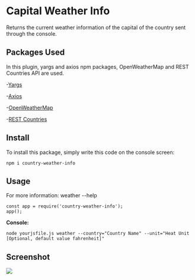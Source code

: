 # Capital Weather Info

Returns the current weather information of the capital of the country sent through the console.

## Packages Used

In this plugin, yargs and axios npm packages, OpenWeatherMap and REST Countries API are used.

-[Yargs](https://www.npmjs.com/package/yargs)

-[Axios](https://www.npmjs.com/package/axios)

-[OpenWeatherMap](https://openweathermap.org/)

-[REST Countries](https://restcountries.com/)

## Install

To install this package, simply write this code on the console screen:

```
npm i country-weather-info
```

## Usage

For more information: weather --help

```
const app = require('country-weather-info');
app();
```

**Console:** 

```
node yourjsfile.js weather --country="Country Name" --unit="Heat Unit [Optional, default value fahrenheit]"
```



## Screenshot

![](https://i.imgur.com/de8oVnM.png)